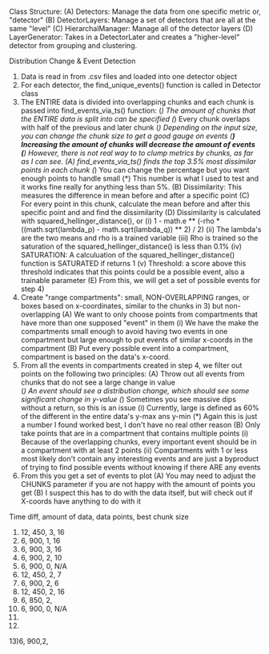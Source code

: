 Class Structure:
(A) Detectors: Manage the data from one specific metric or, "detector"
(B) DetectorLayers: Manage a set of detectors that are all at the same "level"
(C) HierarchalManager: Manage all of the detector layers
(D) LayerGenerator: Takes in a DetectorLater and creates a "higher-level" detector from grouping and clustering.

Distribution Change & Event Detection
1) Data is read in from .csv files and loaded into one detector object
2) For each detector, the find_unique_events() function is called in Detector class
3) The ENTIRE data is divided into overlapping chunks and each chunk is passed into find_events_via_ts() function: 
    (*) The amount of chunks that the ENTIRE data is split into can be specified
    (*) Every chunk overlaps with half of the previous and later chunk
    (*) Depending on the input size, you can change the chunk size to get a good gauge on events 
        (**) Increasing the amount of chunks will decrease the amount of events
        (**) However, there is not real way to to clump metrics by chunks, as far as I can see.
    (A) find_events_via_ts() finds the top 3.5% most dissimilar points in each chunk 
        (*) You can change the percentage but you want enough points to handle small 
        (*) This number is what I used to test and it works fine really for anything less than 5%.
    (B) Dissimilarity: This measures the difference in mean before and after a specific point
    (C) For every point in this chunk, calculate the mean before and after this specific point and and find the dissimilarity
    (D) Dissimilarity is calculated with squared_hellinger_distance(), or 
        (i) 1 - math.e ** (-rho * ((math.sqrt(lambda_p) - math.sqrt(lambda_q)) ** 2) / 2)
        (ii) The lambda's are the two means and rho is a trained variable
        (iii) Rho is trained so the saturation of the squared_hellinger_distance() is less than 0.1%
        (iv) SATURATION: A calculuation of the squared_hellinger_distance() function is SATURATED if returns 1
        (v) Threshold: a score above this threshold indicates that this points could be a possible event, also a trainable parameter
    (E) From this, we will get a set of possible events for step 4)
4) Create "range compartments": small, NON-OVERLAPPING ranges, or boxes based on x-coordinates, similar to the chunks in 3) but non-overlapping
    (A) We want to only choose points from compartments that have more than one supposed "event" in them
        (i) We have the make the compartments small enough to avoid having two events in one compartment but large enough to put events of similar x-coords in the compartment
    (B) Put every possible event into a compartment, compartment is based on the data's x-coord.
5) From all the events in compartments created in step 4, we filter out points on the following two principles:
    (A) Throw out all events from chunks that do not see a large change in value    
        (*) An event should see a distribution change, which should see some significant change in y-value
        (*) Sometimes you see massive dips without a return, so this is an issue
        (i) Currently, large is defined as 60% of the different in the entire data's y-max ans y-min
            (*) Again this is just a number I found worked best, I don't have no real other reason
    (B) Only take points that are in a compartment that contains multiple points
        (i) Because of the overlapping chunks, every important event should be in a compartment with at least 2 points
        (ii) Compartments with 1 or less most likely don't contain any interesting events and are just a byproduct of trying to find possible events without knowing if there ARE any events
6) From this you get a set of events to plot
    (A) You may need to adjust the CHUNKS parameter if you are not happy with the amount of points you get
    (B) I suspect this has to do with the data itself, but will check out if X-coords have anything to do with it

Time diff, amount of data, data points, best chunk size
1) 12, 450, 3, 16
2) 6, 900, 1, 16
3) 6, 900, 3, 16
4) 6, 900, 2, 10
5) 6, 900, 0, N/A
6) 12, 450, 2, 7
7) 6, 900, 2, 6
8) 12, 450, 2, 16
9) 6, 850, 2, 
10) 6, 900, 0, N/A
11)
12)
13)6, 900,2, 
